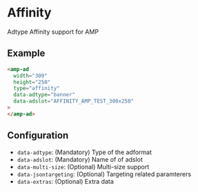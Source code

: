 # Affinity

Adtype Affinity support for AMP

## Example

```html
<amp-ad
  width="300"
  height="250"
  type="affinity"
  data-adtype="banner"
  data-adslot="AFFINITY_AMP_TEST_300x250"
>
</amp-ad>
```

## Configuration

-   `data-adtype`: (Mandatory) Type of the adformat
-   `data-adslot`: (Mandatory) Name of of adslot
-   `data-multi-size`: (Optional) Multi-size support
-   `data-jsontargeting`: (Optional) Targeting related paramterers
-   `data-extras`: (Optional) Extra data
